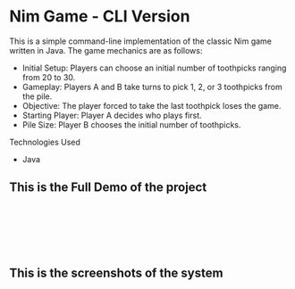<h1>Nim Game - CLI Version</h1>


This is a simple command-line implementation of the classic Nim game written in Java. The game mechanics are as follows:

<ul>
<li>Initial Setup: Players can choose an initial number of toothpicks ranging from 20 to 30.</li>
<li>Gameplay: Players A and B take turns to pick 1, 2, or 3 toothpicks from the pile.</li>
<li>Objective: The player forced to take the last toothpick loses the game.</li>
<li>Starting Player: Player A decides who plays first.</li>
<li>Pile Size: Player B chooses the initial number of toothpicks.</li>
</ul>

Technologies Used
<ul>
<li>Java</li>
</ul>


<h2>This is the Full Demo of the project</h2><br><br>



<br><br>
<h2>This is the screenshots of the system</h2><br><br>

